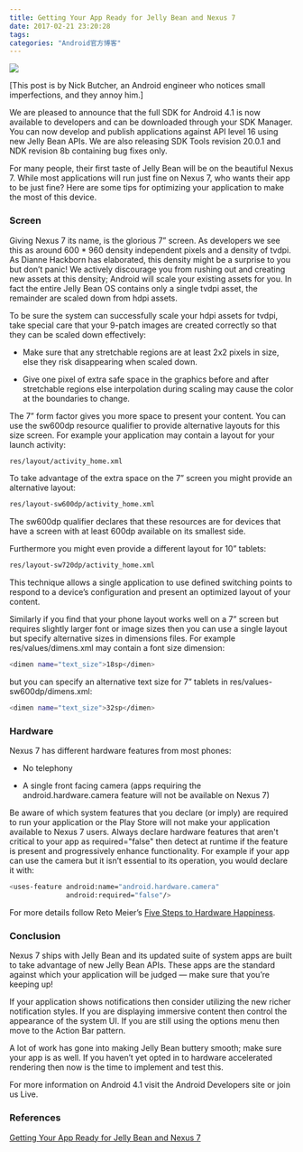 ```yaml
---
title: Getting Your App Ready for Jelly Bean and Nexus 7
date: 2017-02-21 23:20:28
tags:
categories: "Android官方博客"
---
```


![](/images/categories/android/android-developer-blog/android_developer_blog.png)

[This post is by Nick Butcher, an Android engineer who notices small imperfections, and they annoy him.]

We are pleased to announce that the full SDK for Android 4.1 is now available to developers and can be downloaded through your SDK Manager. You can now develop and publish applications against API level 16 using new Jelly Bean APIs. We are also releasing SDK Tools revision 20.0.1 and NDK revision 8b containing bug fixes only.

For many people, their first taste of Jelly Bean will be on the beautiful Nexus 7. While most applications will run just fine on Nexus 7, who wants their app to be just fine? Here are some tips for optimizing your application to make the most of this device.

### Screen

Giving Nexus 7 its name, is the glorious 7” screen. As developers we see this as around 600 * 960 density independent pixels and a density of tvdpi. As Dianne Hackborn has elaborated, this density might be a surprise to you but don’t panic! We actively discourage you from rushing out and creating new assets at this density; Android will scale your existing assets for you. In fact the entire Jelly Bean OS contains only a single tvdpi asset, the remainder are scaled down from hdpi assets.

<!--more-->

To be sure the system can successfully scale your hdpi assets for tvdpi, take special care that your 9-patch images are created correctly so that they can be scaled down effectively:

  * Make sure that any stretchable regions are at least 2x2 pixels in size, else they risk disappearing when scaled down.

  * Give one pixel of extra safe space in the graphics before and after stretchable regions else interpolation during scaling may cause the color at the boundaries to change.

The 7” form factor gives you more space to present your content. You can use the sw600dp resource qualifier to provide alternative layouts for this size screen. For example your application may contain a layout for your launch activity:

```sh
res/layout/activity_home.xml
```

To take advantage of the extra space on the 7” screen you might provide an alternative layout:

```sh
res/layout-sw600dp/activity_home.xml
```

The sw600dp qualifier declares that these resources are for devices that have a screen with at least 600dp available on its smallest side.

Furthermore you might even provide a different layout for 10” tablets:

```sh
res/layout-sw720dp/activity_home.xml
```

This technique allows a single application to use defined switching points to respond to a device’s configuration and present an optimized layout of your content.

Similarly if you find that your phone layout works well on a 7” screen but requires slightly larger font or image sizes then you can use a single layout but specify alternative sizes in dimensions files. For example res/values/dimens.xml may contain a font size dimension:

```sh
<dimen name="text_size">18sp</dimen>
```

but you can specify an alternative text size for 7” tablets in res/values-sw600dp/dimens.xml:

```sh
<dimen name="text_size">32sp</dimen>
```

### Hardware

Nexus 7 has different hardware features from most phones:

  * No telephony

  * A single front facing camera (apps requiring the android.hardware.camera feature will not be available on Nexus 7)

Be aware of which system features that you declare (or imply) are required to run your application or the Play Store will not make your application available to Nexus 7 users. Always declare hardware features that aren't critical to your app as required="false" then detect at runtime if the feature is present and progressively enhance functionality. For example if your app can use the camera but it isn’t essential to its operation, you would declare it with:

```sh
<uses-feature android:name="android.hardware.camera"
              android:required="false"/>
```

For more details follow Reto Meier’s [Five Steps to Hardware Happiness](http://android-developers.blogspot.co.uk/2010/10/five-steps-to-future-hardware-happiness.html).

### Conclusion

Nexus 7 ships with Jelly Bean and its updated suite of system apps are built to take advantage of new Jelly Bean APIs. These apps are the standard against which your application will be judged — make sure that you’re keeping up!

If your application shows notifications then consider utilizing the new richer notification styles. If you are displaying immersive content then control the appearance of the system UI. If you are still using the options menu then move to the Action Bar pattern.

A lot of work has gone into making Jelly Bean buttery smooth; make sure your app is as well. If you haven’t yet opted in to hardware accelerated rendering then now is the time to implement and test this.

For more information on Android 4.1 visit the Android Developers site or join us Live.

### References

[Getting Your App Ready for Jelly Bean and Nexus 7](https://android-developers.googleblog.com/2012/07/getting-your-app-ready-for-jelly-bean.html)
